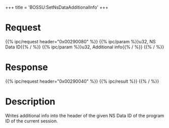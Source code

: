 +++
title = 'BOSSU:SetNsDataAdditionalInfo'
+++

# Request

{{% ipc/request header="0x00290080" %}}
{{% ipc/param %}}u32, NS Data ID{{% / %}}
{{% ipc/param %}}u32, Additional info{{% / %}}
{{% / %}}

# Response

{{% ipc/request header="0x00290040" %}}
{{% ipc/result %}}
{{% / %}}

# Description

Writes additional info into the header of the given NS Data ID of the program ID of the current session.
